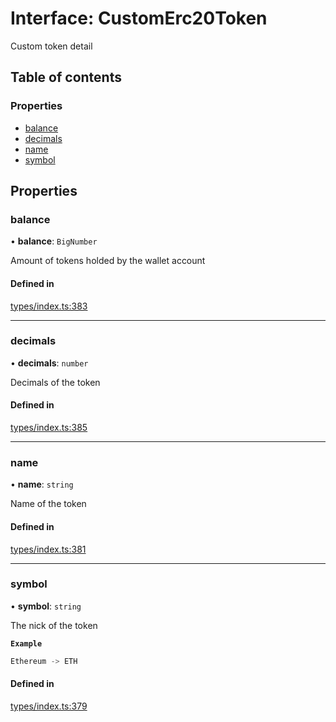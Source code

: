 # Interface: CustomErc20Token

Custom token detail

## Table of contents

### Properties

- [balance](CustomErc20Token.md#balance)
- [decimals](CustomErc20Token.md#decimals)
- [name](CustomErc20Token.md#name)
- [symbol](CustomErc20Token.md#symbol)

## Properties

### balance

• **balance**: `BigNumber`

Amount of tokens holded by the wallet account

#### Defined in

[types/index.ts:383](https://github.com/nevermined-io/react-components/blob/bf4c5d9/catalog/src/types/index.ts#L383)

___

### decimals

• **decimals**: `number`

Decimals of the token

#### Defined in

[types/index.ts:385](https://github.com/nevermined-io/react-components/blob/bf4c5d9/catalog/src/types/index.ts#L385)

___

### name

• **name**: `string`

Name of the token

#### Defined in

[types/index.ts:381](https://github.com/nevermined-io/react-components/blob/bf4c5d9/catalog/src/types/index.ts#L381)

___

### symbol

• **symbol**: `string`

The nick of the token

**`Example`**

```ts
Ethereum -> ETH
```

#### Defined in

[types/index.ts:379](https://github.com/nevermined-io/react-components/blob/bf4c5d9/catalog/src/types/index.ts#L379)
